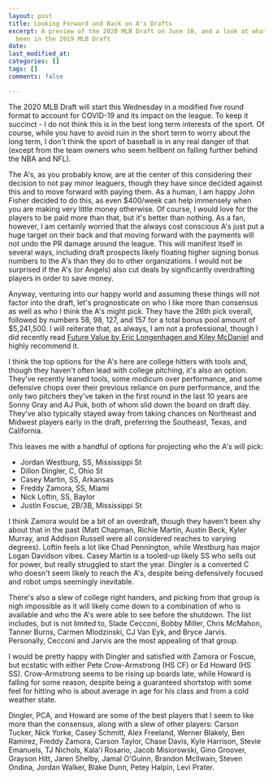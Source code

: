 ```yaml
---
layout: post
title: Looking Forward and Back on A's Drafts
excerpt: A preview of the 2020 MLB Draft on June 10, and a look at what might have
  been in the 2019 MLB Draft
date: 
last_modified_at: 
categories: []
tags: []
comments: false

---
```

The 2020 MLB Draft will start this Wednesday in a modified five round format to account for COVID-19 and its impact on the league. To keep it succinct - I do not think this is in the best long term interests of the sport. Of course, while you have to avoid ruin in the short term to worry about the long term, I don't think the sport of baseball is in any real danger of that (except from the team owners who seem hellbent on falling further behind the NBA and NFL). 

The A's, as you probably know, are at the center of this considering their decision to not pay minor leaguers, though they have since decided against this and to move forward with paying them. As a human, I am happy John Fisher decided to do this, as even $400/week can help immensely when you are making very little money otherwise. Of course, I would love for the players to be paid more than that, but it's better than nothing. As a fan, however, I am certainly worried that the always cost conscious A's just put a huge target on their back and that moving forward with the payments will not undo the PR damage around the league. This will manifest itself in several ways, including draft prospects likely floating higher signing bonus numbers to the A's than they do to other organizations. I would not be surprised if the A's (or Angels) also cut deals by significantly overdrafting players in order to save money.

Anyway, venturing into our happy world and assuming these things will not factor into the draft, let's prognosticate on who I like more than consensus as well as who I think the A's might pick. They have the 26th pick overall, followed by numbers 58, 98, 127, and 157 for a total bonus pool amount of $5,241,500. I will reiterate that, as always, I am not a professional, though I did recently read [Future Value by Eric Longenhagen and Kiley McDaniel](https://www.triumphbooks.com/future-value-products-9781629377674.php) and highly recommend it.

I think the top options for the A's here are college hitters with tools and, though they haven't often lead with college pitching, it's also an option. They've recently leaned tools, some modicum over performance, and some defensive chops over their previous reliance on pure performance, and the only two pitchers they've taken in the first round in the last 10 years are Sonny Gray and AJ Puk, both of whom slid down the board on draft day. They've also typically stayed away from taking chances on Northeast and Midwest players early in the draft, preferring the Southeast, Texas, and California.

This leaves me with a handful of options for projecting who the A's will pick:

* Jordan Westburg, SS, Mississippi St
* Dillon Dingler, C, Ohio St 
* Casey Martin, SS, Arkansas
* Freddy Zamora, SS, Miami
* Nick Loftin, SS, Baylor
* Justin Foscue, 2B/3B, Mississippi St

I think Zamora would be a bit of an overdraft, though they haven't been shy about that in the past (Matt Chapman, Richie Martin, Austin Beck, Kyler Murray, and Addison Russell were all considered reaches to varying degrees). Loftin feels a lot like Chad Pennington, while Westburg has major Logan Davidson vibes. Casey Martin is a tooled-up likely SS who sells out for power, but really struggled to start the year. Dingler is a converted C who doesn't seem likely to reach the A's, despite being defensively focused and robot umps seemingly inevitable. 

There's also a slew of college right handers, and picking from that group is nigh impossible as it will likely come down to a combination of who is available and who the A's were able to see before the shutdown. The list includes, but is not limited to, Slade Cecconi, Bobby Miller, Chris McMahon, Tanner Burns, Carmen Mlodzinski, CJ Van Eyk, and Bryce Jarvis. Personally, Cecconi and Jarvis are the most appealing of that group.

I would be pretty happy with Dingler and satisfied with Zamora or Foscue, but ecstatic with either Pete Crow-Armstrong (HS CF) or Ed Howard (HS SS). Crow-Armstrong seems to be rising up boards late, while Howard is falling for some reason, despite being a guaranteed shortstop with some feel for hitting who is about average in age for his class and from a cold weather state. 

Dingler, PCA, and Howard are some of the best players that I seem to like more than the consensus, along with a slew of other players: Carson Tucker, Nick Yorke, Casey Schmitt, Alex Freeland, Werner Blakely, Ben Ramirez, Freddy Zamora, Carson Taylor, Chase Davis, Kyle Harrison, Stevie Emanuels, TJ Nichols, Kala'i Rosario, Jacob Misiorowski, Gino Groover, Grayson Hitt, Jaren Shelby, Jamal O'Guinn, Brandon McIlwain, Steven Ondina, Jordan Walker, Blake Dunn, Petey Halpin, Levi Prater.